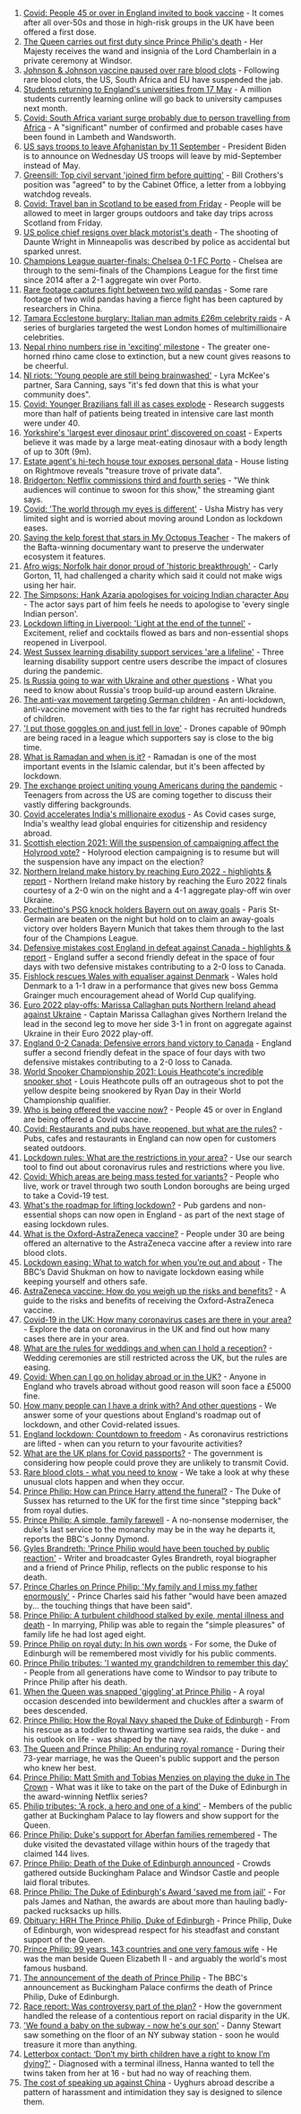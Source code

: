 1. [Covid: People 45 or over in England invited to book vaccine](https://www.bbc.co.uk/news/uk-56729897) - It comes after all over-50s and those in high-risk groups in the UK have been offered a first dose.
2. [The Queen carries out first duty since Prince Philip's death](https://www.bbc.co.uk/news/uk-56740980) - Her Majesty receives the wand and insignia of the Lord Chamberlain in a private ceremony at Windsor.
3. [Johnson & Johnson vaccine paused over rare blood clots](https://www.bbc.co.uk/news/world-us-canada-56733715) - Following rare blood clots, the US, South Africa and EU have suspended the jab.
4. [Students returning to England's universities from 17 May](https://www.bbc.co.uk/news/education-56731330) - A million students currently learning online will go back to university campuses next month.
5. [Covid: South Africa variant surge probably due to person travelling from Africa](https://www.bbc.co.uk/news/uk-england-london-56729607) - A "significant" number of confirmed and probable cases have been found in Lambeth and Wandsworth.
6. [US says troops to leave Afghanistan by 11 September](https://www.bbc.co.uk/news/world-us-canada-56737563) - President Biden is to announce on Wednesday US troops will leave by mid-September instead of May.
7. [Greensill: Top civil servant 'joined firm before quitting'](https://www.bbc.co.uk/news/uk-politics-56733465) - Bill Crothers's position was "agreed" to by the Cabinet Office, a letter from a lobbying watchdog reveals.
8. [Covid: Travel ban in Scotland to be eased from Friday](https://www.bbc.co.uk/news/uk-scotland-56733608) - People will be allowed to meet in larger groups outdoors and take day trips across Scotland from Friday.
9. [US police chief resigns over black motorist's death](https://www.bbc.co.uk/news/world-us-canada-56740199) - The shooting of Daunte Wright in Minneapolis was described by police as accidental but sparked unrest.
10. [Champions League quarter-finals: Chelsea 0-1 FC Porto](https://www.bbc.co.uk/sport/football/56721849) - Chelsea are through to the semi-finals of the Champions League for the first time since 2014 after a 2-1 aggregate win over Porto.
11. [Rare footage captures fight between two wild pandas](https://www.bbc.co.uk/news/world-asia-china-56735149) - Some rare footage of two wild pandas having a fierce fight has been captured by researchers in China.
12. [Tamara Ecclestone burglary: Italian man admits £26m celebrity raids](https://www.bbc.co.uk/news/uk-england-london-56722772) - A series of burglaries targeted the west London homes of multimillionaire celebrities.
13. [Nepal rhino numbers rise in 'exciting' milestone](https://www.bbc.co.uk/news/world-asia-56731079) - The greater one-horned rhino came close to extinction, but a new count gives reasons to be cheerful.
14. [NI riots: 'Young people are still being brainwashed'](https://www.bbc.co.uk/news/uk-56738107) - Lyra McKee's partner, Sara Canning, says "it's fed down that this is what your community does".
15. [Covid: Younger Brazilians fall ill as cases explode](https://www.bbc.co.uk/news/world-latin-america-56723439) - Research suggests more than half of patients being treated in intensive care last month were under 40.
16. [Yorkshire's 'largest ever dinosaur print' discovered on coast](https://www.bbc.co.uk/news/uk-england-york-north-yorkshire-56732999) - Experts believe it was made by a large meat-eating dinosaur with a body length of up to 30ft (9m).
17. [Estate agent's hi-tech house tour exposes personal data](https://www.bbc.co.uk/news/technology-56718046) - House listing on Rightmove reveals "treasure trove of private data".
18. [Bridgerton: Netflix commissions third and fourth series](https://www.bbc.co.uk/news/entertainment-arts-56734801) - "We think audiences will continue to swoon for this show," the streaming giant says.
19. [Covid: 'The world through my eyes is different'](https://www.bbc.co.uk/news/uk-england-london-56714960) - Usha Mistry has very limited sight and is worried about moving around London as lockdown eases.
20. [Saving the kelp forest that stars in My Octopus Teacher](https://www.bbc.co.uk/news/science-environment-56723440) - The makers of the Bafta-winning documentary want to preserve the underwater ecosystem it features.
21. [Afro wigs: Norfolk hair donor proud of 'historic breakthrough'](https://www.bbc.co.uk/news/uk-england-norfolk-56710206) - Carly Gorton, 11, had challenged a charity which said it could not make wigs using her hair.
22. [The Simpsons: Hank Azaria apologises for voicing Indian character Apu](https://www.bbc.co.uk/news/newsbeat-56731420) - The actor says part of him feels he needs to apologise to 'every single Indian person'.
23. [Lockdown lifting in Liverpool: 'Light at the end of the tunnel'](https://www.bbc.co.uk/news/business-56678982) - Excitement, relief and cocktails flowed as bars and non-essential shops reopened in Liverpool.
24. [West Sussex learning disability support services 'are a lifeline'](https://www.bbc.co.uk/news/uk-england-56695657) - Three learning disability support centre users describe the impact of closures during the pandemic.
25. [Is Russia going to war with Ukraine and other questions](https://www.bbc.co.uk/news/world-europe-56720589) - What you need to know about Russia's troop build-up around eastern Ukraine.
26. [The anti-vax movement targeting German children](https://www.bbc.co.uk/news/blogs-trending-56675874) - An anti-lockdown, anti-vaccine movement with ties to the far right has recruited hundreds of children.
27. ['I put those goggles on and just fell in love'](https://www.bbc.co.uk/news/business-56510653) - Drones capable of 90mph are being raced in a league which supporters say is close to the big time.
28. [What is Ramadan and when is it?](https://www.bbc.co.uk/news/explainers-56695447) - Ramadan is one of the most important events in the Islamic calendar, but it's been affected by lockdown.
29. [The exchange project uniting young Americans during the pandemic](https://www.bbc.co.uk/news/world-us-canada-56696508) - Teenagers from across the US are coming together to discuss their vastly differing backgrounds.
30. [Covid accelerates India's millionaire exodus](https://www.bbc.co.uk/news/world-asia-56659615) - As Covid cases surge, India's wealthy lead global enquiries for citizenship and residency abroad.
31. [Scottish election 2021: Will the suspension of campaigning affect the Holyrood vote?](https://www.bbc.co.uk/news/uk-scotland-scotland-politics-56717776) - Holyrood election campaigning is to resume but will the suspension have any impact on the election?
32. [Northern Ireland make history by reaching Euro 2022 - highlights & report](https://www.bbc.co.uk/sport/football/56721792) - Northern Ireland make history by reaching the Euro 2022 finals courtesy of a 2-0 win on the night and a 4-1 aggregate play-off win over Ukraine.
33. [Pochettino's PSG knock holders Bayern out on away goals](https://www.bbc.co.uk/sport/football/56725385) - Paris St-Germain are beaten on the night but hold on to claim an away-goals victory over holders Bayern Munich that takes them through to the last four of the Champions League.
34. [Defensive mistakes cost England in defeat against Canada - highlights & report](https://www.bbc.co.uk/sport/football/56721633) - England suffer a second friendly defeat in the space of four days with two defensive mistakes contributing to a 2-0 loss to Canada.
35. [Fishlock rescues Wales with equaliser against Denmark](https://www.bbc.co.uk/sport/football/56714203) - Wales hold Denmark to a 1-1 draw in a performance that gives new boss Gemma Grainger much encouragement ahead of World Cup qualifying.
36. [Euro 2022 play-offs: Marissa Callaghan puts Northern Ireland ahead against Ukraine](https://www.bbc.co.uk/sport/av/northern-ireland/56705835) - Captain Marissa Callaghan gives Northern Ireland the lead in the second leg to move her side 3-1 in front on aggregate against Ukraine in their Euro 2022 play-off.
37. [England 0-2 Canada: Defensive errors hand victory to Canada](https://www.bbc.co.uk/sport/av/football/56740403) - England suffer a second friendly defeat in the space of four days with two defensive mistakes contributing to a 2-0 loss to Canada.
38. [World Snooker Championship 2021: Louis Heathcote's incredible snooker shot](https://www.bbc.co.uk/sport/av/snooker/56735917) - Louis Heathcote pulls off an outrageous shot to pot the yellow despite being snookered by Ryan Day in their World Championship qualifier.
39. [Who is being offered the vaccine now?](https://www.bbc.co.uk/news/health-55045639) - People 45 or over in England are being offered a Covid vaccine.
40. [Covid: Restaurants and pubs have reopened, but what are the rules?](https://www.bbc.co.uk/news/business-52977388) - Pubs, cafes and restaurants in England can now open for customers seated outdoors.
41. [Lockdown rules: What are the restrictions in your area?](https://www.bbc.co.uk/news/uk-54373904) - Use our search tool to find out about coronavirus rules and restrictions where you live.
42. [Covid: Which areas are being mass tested for variants?](https://www.bbc.co.uk/news/explainers-54872039) - People who live, work or travel through two south London boroughs are being urged to take a Covid-19 test.
43. [What's the roadmap for lifting lockdown?](https://www.bbc.co.uk/news/explainers-52530518) - Pub gardens and non-essential shops can now open in England - as part of the next stage of easing lockdown rules.
44. [What is the Oxford-AstraZeneca vaccine?](https://www.bbc.co.uk/news/health-55302595) - People under 30 are being offered an alternative to the AstraZeneca vaccine after a review into rare blood clots.
45. [Lockdown easing: What to watch for when you’re out and about](https://www.bbc.co.uk/news/science-environment-56678978) - The BBC’s David Shukman on how to navigate lockdown easing while keeping yourself and others safe.
46. [AstraZeneca vaccine: How do you weigh up the risks and benefits?](https://www.bbc.co.uk/news/explainers-56665396) - A guide to the risks and benefits of receiving the Oxford-AstraZeneca vaccine.
47. [Covid-19 in the UK: How many coronavirus cases are there in your area?](https://www.bbc.co.uk/news/uk-51768274) - Explore the data on coronavirus in the UK and find out how many cases there are in your area.
48. [What are the rules for weddings and when can I hold a reception?](https://www.bbc.co.uk/news/explainers-52811509) - Wedding ceremonies are still restricted across the UK, but the rules are easing.
49. [Covid: When can I go on holiday abroad or in the UK?](https://www.bbc.co.uk/news/explainers-52646738) - Anyone in England who travels abroad without good reason will soon face a £5000 fine.
50. [How many people can I have a drink with? And other questions](https://www.bbc.co.uk/news/world-asia-china-51176409) - We answer some of your questions about England's roadmap out of lockdown, and other Covid-related issues.
51. [England lockdown: Countdown to freedom](https://www.bbc.co.uk/news/uk-england-56594933) - As coronavirus restrictions are lifted - when can you return to your favourite activities?
52. [What are the UK plans for Covid passports?](https://www.bbc.co.uk/news/explainers-55718553) - The government is considering how people could prove they are unlikely to transmit Covid.
53. [Rare blood clots - what you need to know](https://www.bbc.co.uk/news/health-56674796) - We take a look at why these unusual clots happen and when they occur.
54. [Prince Philip: How can Prince Harry attend the funeral?](https://www.bbc.co.uk/news/uk-56709506) - The Duke of Sussex has returned to the UK for the first time since "stepping back" from royal duties.
55. [Prince Philip: A simple, family farewell](https://www.bbc.co.uk/news/56708741) - A no-nonsense moderniser, the duke's last service to the monarchy may be in the way he departs it, reports the BBC's Jonny Dymond.
56. [Gyles Brandreth: 'Prince Philip would have been touched by public reaction'](https://www.bbc.co.uk/news/uk-56703415) - Writer and broadcaster Gyles Brandreth, royal biographer and a friend of Prince Philip, reflects on the public response to his death.
57. [Prince Charles on Prince Philip: 'My family and I miss my father enormously'](https://www.bbc.co.uk/news/uk-56704809) - Prince Charles said his father "would have been amazed by... the touching things that have been said".
58. [Prince Philip: A turbulent childhood stalked by exile, mental illness and death](https://www.bbc.co.uk/news/uk-56690270) - In marrying, Philip was able to regain the "simple pleasures" of family life he had lost aged eight.
59. [Prince Philip on royal duty: In his own words](https://www.bbc.co.uk/news/uk-42003216) - For some, the Duke of Edinburgh will be remembered most vividly for his public comments.
60. [Prince Philip tributes: 'I wanted my grandchildren to remember this day'](https://www.bbc.co.uk/news/uk-56703427) - People from all generations have come to Windsor to pay tribute to Prince Philip after his death.
61. [When the Queen was snapped 'giggling' at Prince Philip](https://www.bbc.co.uk/news/in-pictures-56242398) - A royal occasion descended into bewilderment and chuckles after a swarm of bees descended.
62. [Prince Philip: How the Royal Navy shaped the Duke of Edinburgh](https://www.bbc.co.uk/news/uk-10266717) - From his rescue as a toddler to thwarting wartime sea raids, the duke - and his outlook on life - was shaped by the navy.
63. [The Queen and Prince Philip: An enduring royal romance](https://www.bbc.co.uk/news/uk-56252745) - During their 73-year marriage, he was the Queen's public support and the person who knew her best.
64. [Prince Philip: Matt Smith and Tobias Menzies on playing the duke in The Crown](https://www.bbc.co.uk/news/entertainment-arts-56168336) - What was it like to take on the part of the Duke of Edinburgh in the award-winning Netflix series?
65. [Philip tributes: 'A rock, a hero and one of a kind'](https://www.bbc.co.uk/news/uk-56695307) - Members of the public gather at Buckingham Palace to lay flowers and show support for the Queen.
66. [Prince Philip: Duke's support for Aberfan families remembered](https://www.bbc.co.uk/news/uk-wales-44971042) - The duke visited the devastated village within hours of the tragedy that claimed 144 lives.
67. [Prince Philip: Death of the Duke of Edinburgh announced](https://www.bbc.co.uk/news/in-pictures-56692965) - Crowds gathered outside Buckingham Palace and Windsor Castle and people laid floral tributes.
68. [Prince Philip: The Duke of Edinburgh's Award 'saved me from jail'](https://www.bbc.co.uk/news/uk-56301207) - For pals James and Nathan, the awards are about more than hauling badly-packed rucksacks up hills.
69. [Obituary: HRH The Prince Philip, Duke of Edinburgh](https://www.bbc.co.uk/news/uk-10224525) - Prince Philip, Duke of Edinburgh, won widespread respect for his steadfast and constant support of the Queen.
70. [Prince Philip: 99 years, 143 countries and one very famous wife](https://www.bbc.co.uk/news/uk-42651950) - He was the man beside Queen Elizabeth II - and arguably the world's most famous husband.
71. [The announcement of the death of Prince Philip](https://www.bbc.co.uk/news/uk-21927210) - The BBC's announcement as Buckingham Palace confirms the death of Prince Philip, Duke of Edinburgh.
72. [Race report: Was controversy part of the plan?](https://www.bbc.co.uk/news/uk-politics-56578839) - How the government handled the release of a contentious report on racial disparity in the UK.
73. ['We found a baby on the subway - now he's our son'](https://www.bbc.co.uk/news/stories-56409764) - Danny Stewart saw something on the floor of an NY subway station - soon he would treasure it more than anything.
74. [Letterbox contact: ‘Don’t my birth children have a right to know I’m dying?'](https://www.bbc.co.uk/news/stories-56576285) - Diagnosed with a terminal illness, Hanna wanted to tell the twins taken from her at 16 - but had no way of reaching them.
75. [The cost of speaking up against China](https://www.bbc.co.uk/news/world-asia-china-56563449) - Uyghurs abroad describe a pattern of harassment and intimidation they say is designed to silence them.
